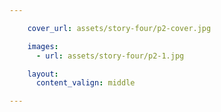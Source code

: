 ```yaml
---

    cover_url: assets/story-four/p2-cover.jpg

    images:
      - url: assets/story-four/p2-1.jpg

    layout:
      content_valign: middle

---
```


<div class="image" data-media-id="images:1" data-background-image=true></div>
